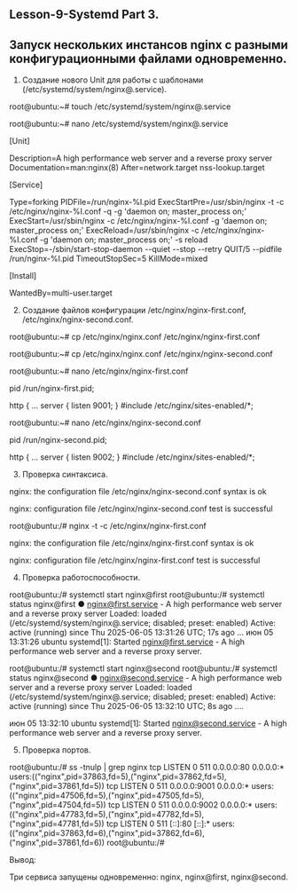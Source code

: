 ## Lesson-9-Systemd Part 3.
## Запуск нескольких инстансов nginx с разными конфигурационными файлами одновременно.

1.	Создание нового Unit для работы с шаблонами (/etc/systemd/system/nginx@.service).

root@ubuntu:~# touch /etc/systemd/system/nginx@.service

root@ubuntu:~# nano /etc/systemd/system/nginx@.service

[Unit]

Description=A high performance web server and a reverse proxy server
Documentation=man:nginx(8)
After=network.target nss-lookup.target

[Service]

Type=forking
PIDFile=/run/nginx-%I.pid
ExecStartPre=/usr/sbin/nginx -t -c /etc/nginx/nginx-%I.conf -q -g 'daemon on; master_process on;'
ExecStart=/usr/sbin/nginx -c /etc/nginx/nginx-%I.conf -g 'daemon on; master_process on;'
ExecReload=/usr/sbin/nginx -c /etc/nginx/nginx-%I.conf -g 'daemon on; master_process on;' -s reload
ExecStop=-/sbin/start-stop-daemon --quiet --stop --retry QUIT/5 --pidfile /run/nginx-%I.pid
TimeoutStopSec=5
KillMode=mixed

[Install]

WantedBy=multi-user.target


2.	Создание файлов конфигурации /etc/nginx/nginx-first.conf, /etc/nginx/nginx-second.conf.


root@ubuntu:~# cp /etc/nginx/nginx.conf /etc/nginx/nginx-first.conf

root@ubuntu:~# cp /etc/nginx/nginx.conf /etc/nginx/nginx-second.conf

root@ubuntu:~# nano /etc/nginx/nginx-first.conf

pid /run/nginx-first.pid;

http {
…
	server {
		listen 9001;
	}
#include /etc/nginx/sites-enabled/*;

root@ubuntu:~# nano /etc/nginx/nginx-second.conf

pid /run/nginx-second.pid;

http {
…
	server {
		listen 9002;
	}
#include /etc/nginx/sites-enabled/*;

3.	Проверка синтаксиса.

nginx: the configuration file /etc/nginx/nginx-second.conf syntax is ok

nginx: configuration file /etc/nginx/nginx-second.conf test is successful

root@ubuntu:/# nginx -t -c /etc/nginx/nginx-first.conf

nginx: the configuration file /etc/nginx/nginx-first.conf syntax is ok

nginx: configuration file /etc/nginx/nginx-first.conf test is successful

4.	Проверка работоспособности.

root@ubuntu:/# systemctl start nginx@first
root@ubuntu:/# systemctl status nginx@first
● nginx@first.service - A high performance web server and a reverse proxy server
     Loaded: loaded (/etc/systemd/system/nginx@.service; disabled; preset: enabled)
     Active: active (running) since Thu 2025-06-05 13:31:26 UTC; 17s ago
      …
июн 05 13:31:26 ubuntu systemd[1]: Started nginx@first.service - A high performance web server and a reverse proxy server.

root@ubuntu:/# systemctl start nginx@second
root@ubuntu:/# systemctl status nginx@second
● nginx@second.service - A high performance web server and a reverse proxy server
     Loaded: loaded (/etc/systemd/system/nginx@.service; disabled; preset: enabled)
     Active: active (running) since Thu 2025-06-05 13:32:10 UTC; 8s ago
       ….

июн 05 13:32:10 ubuntu systemd[1]: Started nginx@second.service - A high performance web server and a reverse proxy server.

5.	Проверка портов.

root@ubuntu:/# ss -tnulp | grep nginx
tcp   LISTEN 0      511                 0.0.0.0:80        0.0.0.0:*    users:(("nginx",pid=37863,fd=5),("nginx",pid=37862,fd=5),("nginx",pid=37861,fd=5))
tcp   LISTEN 0      511                 0.0.0.0:9001      0.0.0.0:*    users:(("nginx",pid=47506,fd=5),("nginx",pid=47505,fd=5),("nginx",pid=47504,fd=5))
tcp   LISTEN 0      511                 0.0.0.0:9002      0.0.0.0:*    users:(("nginx",pid=47783,fd=5),("nginx",pid=47782,fd=5),("nginx",pid=47781,fd=5))
tcp   LISTEN 0      511                    [::]:80           [::]:*    users:(("nginx",pid=37863,fd=6),("nginx",pid=37862,fd=6),("nginx",pid=37861,fd=6))
root@ubuntu:/#

Вывод:

Три сервиса запущены одновременно: nginx, nginx@first, nginx@second.
